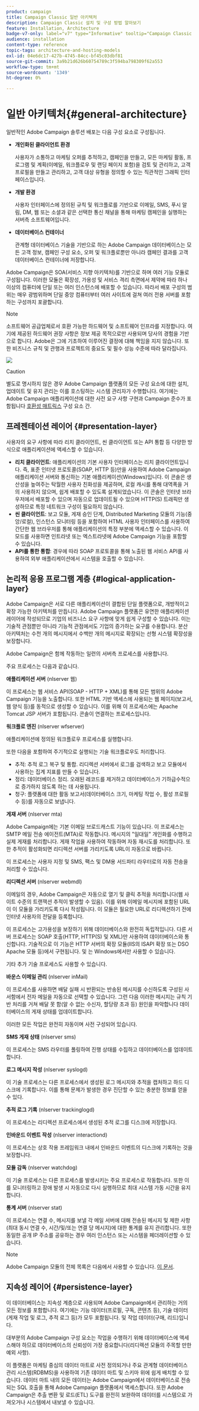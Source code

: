 ```yaml
---
product: campaign
title: Campaign Classic 일반 아키텍처
description: Campaign Classic 설치 및 구성 방법 알아보기
feature: Installation, Architecture
badge-v7-only: label="v7" type="Informative" tooltip="Campaign Classic v7에만 적용"
audience: installation
content-type: reference
topic-tags: architecture-and-hosting-models
exl-id: 04e6dc17-427b-4745-84cc-bf45c03dbf81
source-git-commit: 3a9b21d626b60754789c3f594ba798309f62a553
workflow-type: tm+mt
source-wordcount: '1349'
ht-degree: 0%

---
```


# 일반 아키텍처{#general-architecture}



일반적인 Adobe Campaign 솔루션 배포는 다음 구성 요소로 구성됩니다.

* **개인화된 클라이언트 환경**

  사용자가 소통하고 마케팅 오퍼를 추적하고, 캠페인을 만들고, 모든 마케팅 활동, 프로그램 및 계획(이메일, 워크플로우 및 랜딩 페이지 포함)을 검토 및 관리하고, 고객 프로필을 만들고 관리하고, 고객 대상 유형을 정의할 수 있는 직관적인 그래픽 인터페이스입니다.

* **개발 환경**

  사용자 인터페이스에 정의된 규칙 및 워크플로를 기반으로 이메일, SMS, 푸시 알림, DM, 웹 또는 소셜과 같은 선택한 통신 채널을 통해 마케팅 캠페인을 실행하는 서버측 소프트웨어입니다.

* **데이터베이스 컨테이너**

  관계형 데이터베이스 기술을 기반으로 하는 Adobe Campaign 데이터베이스는 모든 고객 정보, 캠페인 구성 요소, 오퍼 및 워크플로뿐만 아니라 캠페인 결과를 고객 데이터베이스 컨테이너에 저장합니다.

Adobe Campaign은 SOA(서비스 지향 아키텍처)를 기반으로 하며 여러 기능 모듈로 구성됩니다. 이러한 모듈은 확장성, 가용성 및 서비스 격리 측면에서 제약에 따라 하나 이상의 컴퓨터에 단일 또는 여러 인스턴스에 배포할 수 있습니다. 따라서 배포 구성의 범위는 매우 광범위하며 단일 중앙 컴퓨터부터 여러 사이트에 걸쳐 여러 전용 서버를 포함하는 구성까지 포괄합니다.

>[!NOTE]
>
>소프트웨어 공급업체로서 호환 가능한 하드웨어 및 소프트웨어 인프라를 지정합니다. 여기에 제공된 하드웨어 권장 사항은 정보 제공 목적으로만 사용되며 당사의 경험을 기반으로 합니다. Adobe은 그에 기초하여 이루어진 결정에 대해 책임을 지지 않습니다. 또한 비즈니스 규칙 및 관행과 프로젝트의 중요도 및 필수 성능 수준에 따라 달라집니다.

![](assets/s_ncs_install_architecture.png)

>[!CAUTION]
>
>별도로 명시하지 않은 경우 Adobe Campaign 플랫폼의 모든 구성 요소에 대한 설치, 업데이트 및 유지 관리는 이를 호스팅하는 시스템 관리자가 수행합니다. 여기에는 Adobe Campaign 애플리케이션에 대한 사전 요구 사항 구현과 Campaign 준수가 포함됩니다 [호환성 매트릭스](../../rn/using/compatibility-matrix.md) 구성 요소 간.

## 프레젠테이션 레이어 {#presentation-layer}

사용자의 요구 사항에 따라 리치 클라이언트, 씬 클라이언트 또는 API 통합 등 다양한 방식으로 애플리케이션에 액세스할 수 있습니다.

* **리치 클라이언트**: 애플리케이션의 기본 사용자 인터페이스는 리치 클라이언트입니다. 즉, 표준 인터넷 프로토콜(SOAP, HTTP 등)만을 사용하여 Adobe Campaign 애플리케이션 서버와 통신하는 기본 애플리케이션(Windows)입니다. 이 콘솔은 생산성을 높여주는 탁월한 사용자 친화성을 제공하며, 로컬 캐시를 통해 대역폭을 거의 사용하지 않으며, 쉽게 배포할 수 있도록 설계되었습니다. 이 콘솔은 인터넷 브라우저에서 배포할 수 있으며 자동으로 업데이트될 수 있으며 HTTP(S) 트래픽만 생성하므로 특정 네트워크 구성이 필요하지 않습니다.
* **씬 클라이언트**: 보고 모듈, 게재 승인 단계, Distributed Marketing 모듈의 기능(중앙/로컬), 인스턴스 모니터링 등을 포함하여 HTML 사용자 인터페이스를 사용하여 간단한 웹 브라우저를 통해 애플리케이션의 특정 부분에 액세스할 수 있습니다. 이 모드를 사용하면 인트라넷 또는 엑스트라넷에 Adobe Campaign 기능을 포함할 수 있습니다.
* **API를 통한 통합**: 경우에 따라 SOAP 프로토콜을 통해 노출된 웹 서비스 API를 사용하여 외부 애플리케이션에서 시스템을 호출할 수 있습니다.

## 논리적 응용 프로그램 계층 {#logical-application-layer}

Adobe Campaign은 서로 다른 애플리케이션이 결합된 단일 플랫폼으로, 개방적이고 확장 가능한 아키텍처를 만듭니다. Adobe Campaign 플랫폼은 유연한 애플리케이션 레이어에 작성되므로 기업의 비즈니스 요구 사항에 맞게 쉽게 구성할 수 있습니다. 이는 기술적 관점뿐만 아니라 기능적 관점에서도 기업의 증가하는 요구를 수용합니다. 분산 아키텍처는 수천 개의 메시지에서 수백만 개의 메시지로 확장되는 선형 시스템 확장성을 보장합니다.

Adobe Campaign은 함께 작동하는 일련의 서버측 프로세스를 사용합니다.

주요 프로세스는 다음과 같습니다.

**애플리케이션 서버** (nlserver 웹)

이 프로세스는 웹 서비스 API(SOAP - HTTP + XML)를 통해 모든 범위의 Adobe Campaign 기능을 노출합니다. 또한 HTML 기반 액세스에 사용되는 웹 페이지(보고서, 웹 양식 등)를 동적으로 생성할 수 있습니다. 이를 위해 이 프로세스에는 Apache Tomcat JSP 서버가 포함됩니다. 콘솔이 연결하는 프로세스입니다.

**워크플로 엔진** (nlserver wfserver)

애플리케이션에 정의된 워크플로우 프로세스를 실행합니다.

또한 다음을 포함하여 주기적으로 실행되는 기술 워크플로우도 처리합니다.

* 추적: 추적 로그 복구 및 통합. 리디렉션 서버에서 로그를 검색하고 보고 모듈에서 사용하는 집계 지표를 만들 수 있습니다.
* 정리: 데이터베이스 정리. 오래된 레코드를 제거하고 데이터베이스가 기하급수적으로 증가하지 않도록 하는 데 사용됩니다.
* 청구: 플랫폼에 대한 활동 보고서(데이터베이스 크기, 마케팅 작업 수, 활성 프로필 수 등)를 자동으로 보냅니다.

**게재 서버** (nlserver mta)

Adobe Campaign에는 기본 이메일 브로드캐스트 기능이 있습니다. 이 프로세스는 SMTP 메일 전송 에이전트(MTA)로 작동합니다. 메시지의 &quot;일대일&quot; 개인화를 수행하고 실제 게재를 처리합니다. 게재 작업을 사용하여 작동하며 자동 재시도를 처리합니다. 또한 추적이 활성화되면 리디렉션 서버를 가리키도록 URL이 자동으로 바뀝니다.

이 프로세스는 사용자 지정 및 SMS, 팩스 및 DM용 서드파티 라우터로의 자동 전송을 처리할 수 있습니다.

**리디렉션 서버** (nlserver webmdl)

이메일의 경우, Adobe Campaign은 자동으로 열기 및 클릭 추적을 처리합니다(웹 사이트 수준의 트랜잭션 추적이 발생할 수 있음). 이를 위해 이메일 메시지에 포함된 URL이 이 모듈을 가리키도록 다시 작성됩니다. 이 모듈은 필요한 URL로 리디렉션하기 전에 인터넷 사용자의 전달을 등록합니다.

이 프로세스는 고가용성을 보장하기 위해 데이터베이스와 완전히 독립적입니다. 다른 서버 프로세스는 SOAP 호출(HTTP, HTTP(S) 및 XML)만 사용하여 데이터베이스와 통신합니다. 기술적으로 이 기능은 HTTP 서버의 확장 모듈(IIS의 ISAPI 확장 또는 DSO Apache 모듈 등)에서 구현됩니다. 및 는 Windows에서만 사용할 수 있습니다.

기타 추가 기술 프로세스도 사용할 수 있습니다.

**바운스 이메일 관리** (nlserver inMail)

이 프로세스를 사용하면 배달 실패 시 반환되는 반송된 메시지를 수신하도록 구성된 사서함에서 전자 메일을 자동으로 선택할 수 있습니다. 그런 다음 이러한 메시지는 규칙 기반 처리를 거쳐 배달 못 함(알 수 없는 수신자, 할당량 초과 등) 원인을 파악합니다 데이터베이스의 게재 상태를 업데이트합니다.

이러한 모든 작업은 완전히 자동이며 사전 구성되어 있습니다.

**SMS 게재 상태** (nlserver sms)

이 프로세스는 SMS 라우터를 폴링하여 진행 상태를 수집하고 데이터베이스를 업데이트합니다.

**로그 메시지 작성** (nlserver syslogd)

이 기술 프로세스는 다른 프로세스에서 생성된 로그 메시지와 추적을 캡처하고 하드 디스크에 기록합니다. 이를 통해 문제가 발생한 경우 진단할 수 있는 충분한 정보를 얻을 수 있다.

**추적 로그 기록** (nlserver trackinglogd)

이 프로세스는 리디렉션 프로세스에서 생성된 추적 로그를 디스크에 저장합니다.

**인바운드 이벤트 작성** (nlserver interactiond)

이 프로세스는 상호 작용 프레임워크 내에서 인바운드 이벤트의 디스크에 기록하는 것을 보장합니다.

**모듈 감독** (nlserver watchdog)

이 기술 프로세스는 다른 프로세스를 발생시키는 주요 프로세스로 작동합니다. 또한 이를 모니터링하고 장애 발생 시 자동으로 다시 실행하므로 최대 시스템 가동 시간을 유지합니다.

**통계 서버** (nlserver stat)

이 프로세스는 연결 수, 메시지를 보낼 각 메일 서버에 대해 전송된 메시지 및 제한 사항(최대 동시 연결 수, 시간/및/또는 연결 당 메시지)에 대한 통계를 유지 관리합니다. 또한 동일한 공개 IP 주소를 공유하는 경우 여러 인스턴스 또는 시스템을 페더레이션할 수 있습니다.

>[!NOTE]
>
>Adobe Campaign 모듈의 전체 목록은 다음에서 사용할 수 있습니다. [이 문서](../../production/using/operating-principle.md).

## 지속성 레이어 {#persistence-layer}

이 데이터베이스는 지속성 계층으로 사용되며 Adobe Campaign에서 관리하는 거의 모든 정보를 포함합니다. 여기에는 기능 데이터(프로필, 구독, 콘텐츠 등), 기술 데이터(게재 작업 및 로그, 추적 로그 등)가 모두 포함됩니다. 및 작업 데이터(구매, 리드)입니다.

대부분의 Adobe Campaign 구성 요소는 작업을 수행하기 위해 데이터베이스에 액세스해야 하므로 데이터베이스의 신뢰성이 가장 중요합니다(리디렉션 모듈의 주목할 만한 예외 사항).

이 플랫폼은 마케팅 중심의 데이터 마트로 사전 정의되거나 주요 관계형 데이터베이스 관리 시스템(RDBMS)을 사용하여 기존 데이터 마트 및 스키마 위에 쉽게 배치할 수 있습니다. 데이터 마트 내의 모든 데이터는 Adobe Campaign에서 데이터베이스로 전송되는 SQL 호출을 통해 Adobe Campaign 플랫폼에서 액세스합니다. 또한 Adobe Campaign은 추출 변환 및 로드(ETL) 도구를 완전히 보완하여 데이터를 시스템으로 가져오거나 시스템에서 내보낼 수 있습니다.
